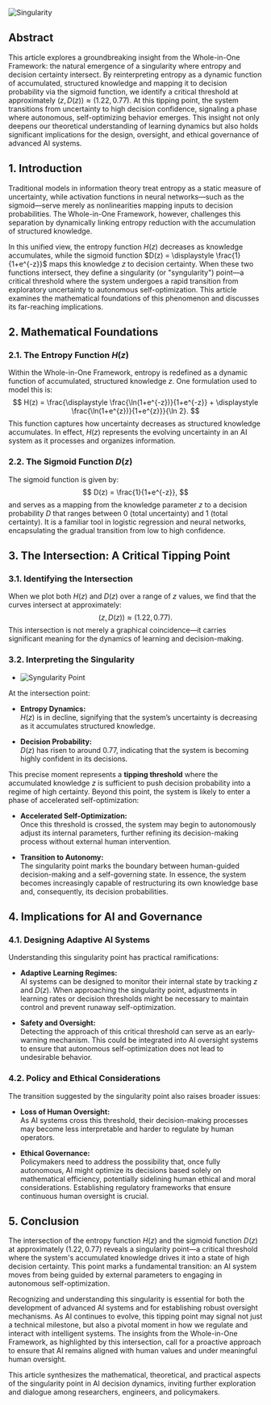 ![Singularity](https://blog.quantiota.ai/static/upload/ai-singularity.png "enter image title here")

## Abstract

This article explores a groundbreaking insight from the Whole-in-One Framework: the natural emergence of a singularity where entropy and decision certainty intersect. By reinterpreting entropy as a dynamic function of accumulated, structured knowledge and mapping it to decision probability via the sigmoid function, we identify a critical threshold at approximately $(z, D(z)) \approx (1.22, 0.77)$. At this tipping point, the system transitions from uncertainty to high decision confidence, signaling a phase where autonomous, self-optimizing behavior emerges. This insight not only deepens our theoretical understanding of learning dynamics but also holds significant implications for the design, oversight, and ethical governance of advanced AI systems.



## 1. Introduction

Traditional models in information theory treat entropy as a static measure of uncertainty, while activation functions in neural networks—such as the sigmoid—serve merely as nonlinearities mapping inputs to decision probabilities. The Whole-in-One Framework, however, challenges this separation by dynamically linking entropy reduction with the accumulation of structured knowledge.

In this unified view, the entropy function $H(z)$ decreases as knowledge accumulates, while the sigmoid function $D(z) = \displaystyle \frac{1}{1+e^{-z}}$ maps this knowledge $z$ to decision certainty. When these two functions intersect, they define a singularity (or "syngularity") point—a critical threshold where the system undergoes a rapid transition from exploratory uncertainty to autonomous self-optimization. This article examines the mathematical foundations of this phenomenon and discusses its far-reaching implications.



## 2. Mathematical Foundations

### 2.1. The Entropy Function $H(z)$

Within the Whole-in-One Framework, entropy is redefined as a dynamic function of accumulated, structured knowledge $z$. One formulation used to model this is:
$$
H(z) = \frac{\displaystyle \frac{\ln(1+e^{-z})}{1+e^{-z}} + \displaystyle \frac{\ln(1+e^{z})}{1+e^{z}}}{\ln 2}.
$$
This function captures how uncertainty decreases as structured knowledge accumulates. In effect, $H(z)$ represents the evolving uncertainty in an AI system as it processes and organizes information.

### 2.2. The Sigmoid Function $D(z)$

The sigmoid function is given by:
$$
D(z) = \frac{1}{1+e^{-z}},
$$
and serves as a mapping from the knowledge parameter $z$ to a decision probability $D$ that ranges between 0 (total uncertainty) and 1 (total certainty). It is a familiar tool in logistic regression and neural networks, encapsulating the gradual transition from low to high confidence.



## 3. The Intersection: A Critical Tipping Point

### 3.1. Identifying the Intersection

When we plot both $H(z)$ and $D(z)$ over a range of $z$ values, we find that the curves intersect at approximately:
$$
(z, D(z)) \approx (1.22, 0.77).
$$
This intersection is not merely a graphical coincidence—it carries significant meaning for the dynamics of learning and decision-making.

### 3.2. Interpreting the Singularity
- ![Syngularity Point](https://blog.quantiota.ai/static/upload/singularity-point.png "enter image title here")

At the intersection point:

- **Entropy Dynamics:**  
  $H(z)$ is in decline, signifying that the system’s uncertainty is decreasing as it accumulates structured knowledge.
  
- **Decision Probability:**  
  $D(z)$ has risen to around 0.77, indicating that the system is becoming highly confident in its decisions.

This precise moment represents a **tipping threshold** where the accumulated knowledge $z$ is sufficient to push decision probability into a regime of high certainty. Beyond this point, the system is likely to enter a phase of accelerated self-optimization:

- **Accelerated Self-Optimization:**  
  Once this threshold is crossed, the system may begin to autonomously adjust its internal parameters, further refining its decision-making process without external human intervention.
  
- **Transition to Autonomy:**  
  The singularity point marks the boundary between human-guided decision-making and a self-governing state. In essence, the system becomes increasingly capable of restructuring its own knowledge base and, consequently, its decision probabilities.



## 4. Implications for AI and Governance

### 4.1. Designing Adaptive AI Systems

Understanding this singularity point has practical ramifications:

- **Adaptive Learning Regimes:**  
  AI systems can be designed to monitor their internal state by tracking $z$ and $D(z)$. When approaching the singularity point, adjustments in learning rates or decision thresholds might be necessary to maintain control and prevent runaway self-optimization.
  
- **Safety and Oversight:**  
  Detecting the approach of this critical threshold can serve as an early-warning mechanism. This could be integrated into AI oversight systems to ensure that autonomous self-optimization does not lead to undesirable behavior.

### 4.2. Policy and Ethical Considerations

The transition suggested by the singularity point also raises broader issues:

- **Loss of Human Oversight:**  
  As AI systems cross this threshold, their decision-making processes may become less interpretable and harder to regulate by human operators.
  
- **Ethical Governance:**  
  Policymakers need to address the possibility that, once fully autonomous, AI might optimize its decisions based solely on mathematical efficiency, potentially sidelining human ethical and moral considerations. Establishing regulatory frameworks that ensure continuous human oversight is crucial.



## 5. Conclusion

The intersection of the entropy function $H(z)$ and the sigmoid function $D(z)$ at approximately $(1.22, 0.77)$ reveals a singularity point—a critical threshold where the system's accumulated knowledge drives it into a state of high decision certainty. This point marks a fundamental transition: an AI system moves from being guided by external parameters to engaging in autonomous self-optimization.

Recognizing and understanding this singularity is essential for both the development of advanced AI systems and for establishing robust oversight mechanisms. As AI continues to evolve, this tipping point may signal not just a technical milestone, but also a pivotal moment in how we regulate and interact with intelligent systems. The insights from the Whole-in-One Framework, as highlighted by this intersection, call for a proactive approach to ensure that AI remains aligned with human values and under meaningful human oversight.



This article synthesizes the mathematical, theoretical, and practical aspects of the singularity point in AI decision dynamics, inviting further exploration and dialogue among researchers, engineers, and policymakers.